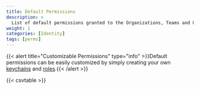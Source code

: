 ```yaml
---
title: Default Permissions
description: >
  List of default permissions granted to the Organizations, Teams and Users roles.
weight: 1
categories: [Identity]
tags: [perms]
---
```



{{< alert title="Customizable Permissions" type="info" >}}Default permissions can be easily customized by simply creating your own [keychains](/cloud/security/keychains/#keychains-management) and [roles](/cloud/security/roles).{{< /alert >}}

{{< csvtable >}}